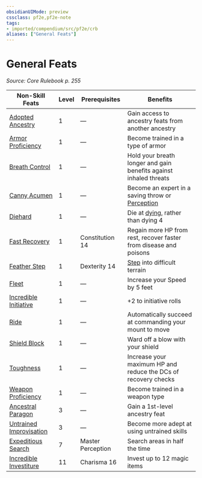 ```yaml
---
obsidianUIMode: preview
cssclass: pf2e,pf2e-note
tags:
- imported/compendium/src/pf2e/crb
aliases: ["General Feats"]
---
```

# General Feats  
*Source: Core Rulebook p. 255*  

| Non-Skill Feats | Level | Prerequisites | Benefits |
|-----------------|-------|---------------|----------|
| [Adopted Ancestry](../../compendium/feats/adopted-ancestry.md) | 1 | — | Gain access to ancestry feats from another ancestry |
| [Armor Proficiency](../../compendium/feats/armor-proficiency.md) | 1 | — | Become trained in a type of armor |
| [Breath Control](../../compendium/feats/breath-control.md) | 1 | — | Hold your breath longer and gain benefits against inhaled threats |
| [Canny Acumen](../../compendium/feats/canny-acumen.md) | 1 | — | Become an expert in a saving throw or [Perception](../../compendium/skills.md#Perception) |
| [Diehard](../../compendium/feats/diehard.md) | 1 | — | Die at [dying](conditions.md#Dying), rather than dying 4 |
| [Fast Recovery](../../compendium/feats/fast-recovery.md) | 1 | Constitution 14 | Regain more HP from rest, recover faster from disease and poisons |
| [Feather Step](../../compendium/feats/feather-step.md) | 1 | Dexterity 14 | [Step](step.md) into difficult terrain |
| [Fleet](../../compendium/feats/fleet.md) | 1 | — | Increase your Speed by 5 feet |
| [Incredible Initiative](../../compendium/feats/incredible-initiative.md) | 1 | — | +2 to initiative rolls |
| [Ride](../../compendium/feats/ride.md) | 1 | — | Automatically succeed at commanding your mount to move |
| [Shield Block](../../compendium/feats/shield-block.md) | 1 | — | Ward off a blow with your shield |
| [Toughness](../../compendium/feats/toughness.md) | 1 | — | Increase your maximum HP and reduce the DCs of recovery checks |
| [Weapon Proficiency](../../compendium/feats/weapon-proficiency.md) | 1 | — | Become trained in a weapon type |
| [Ancestral Paragon](../../compendium/feats/ancestral-paragon.md) | 3 | — | Gain a 1st-level ancestry feat |
| [Untrained Improvisation](../../compendium/feats/untrained-improvisation.md) | 3 | — | Become more adept at using untrained skills |
| [Expeditious Search](../../compendium/feats/expeditious-search.md) | 7 | Master Perception | Search areas in half the time |
| [Incredible Investiture](../../compendium/feats/incredible-investiture.md) | 11 | Charisma 16 | Invest up to 12 magic items |